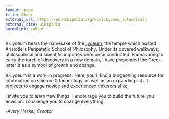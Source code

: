 ```yaml
---
layout: page
title: About
external_url: https://en.wikipedia.org/wiki/Lyceum_(Classical)
external_site: wikipedia
permalink: /about
---
```

Δ-Lyceum bears the namesake of the [Lyceum]({{page.external_url}}), the temple which hosted Aristotle's Peripatetic School of Philosophy. Under its covered walkways, philosophical and scientific inquiries were once conducted. Endeavoring to carry the torch of discovery in a new domain, I have prepended the Greek letter Δ as a symbol of growth and change.

Δ-Lyceum is a work in progress. Here, you'll find a burgeoning resource for information on science & technology, as well as an expanding list of projects to engage novice and experienced tinkerers alike. 

I invite you to learn new things. I encourage you to build the future you envision. I challenge you to change everything.

-<i>Avery Herkel, Creator</i>
